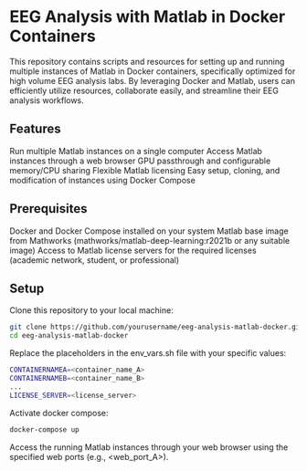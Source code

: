 # EEG Analysis with Matlab in Docker Containers
This repository contains scripts and resources for setting up and running multiple instances of Matlab in Docker containers, specifically optimized for high volume EEG analysis labs. By leveraging Docker and Matlab, users can efficiently utilize resources, collaborate easily, and streamline their EEG analysis workflows.

## Features
Run multiple Matlab instances on a single computer
Access Matlab instances through a web browser
GPU passthrough and configurable memory/CPU sharing
Flexible Matlab licensing
Easy setup, cloning, and modification of instances using Docker Compose

## Prerequisites
Docker and Docker Compose installed on your system
Matlab base image from Mathworks (mathworks/matlab-deep-learning:r2021b or any suitable image)
Access to Matlab license servers for the required licenses (academic network, student, or professional)

## Setup
Clone this repository to your local machine:
```bash
git clone https://github.com/yourusername/eeg-analysis-matlab-docker.git
cd eeg-analysis-matlab-docker
```

Replace the placeholders in the env_vars.sh file with your specific values:
```bash
CONTAINERNAMEA=<container_name_A>
CONTAINERNAMEB=<container_name_B>
...
LICENSE_SERVER=<license_server>
```

Activate docker compose:
```bash
docker-compose up
```

Access the running Matlab instances through your web browser using the specified web ports (e.g., <web_port_A>).
